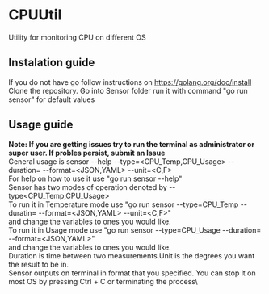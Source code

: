 # CPUUtil
Utility for monitoring CPU on different OS

## Instalation guide
 If you do not have go follow instructions on https://golang.org/doc/install
 Clone the repository.
 Go into Sensor folder
 run it with command "go run sensor" for default values
 
## Usage guide
**Note: If you are getting issues try to run the terminal as administrator or super user. If probles persist, submit an Issue**\
 General usage is sensor --help --type=<CPU_Temp,CPU_Usage> --duration=<seconds> --format=<JSON,YAML> --unit=<C,F>\
 For help on how to use it use "go run sensor --help"\
 Sensor has two modes of operation denoted by --type<CPU_Temp,CPU_Usage>\
 To run it in Temperature mode use "go run sensor --type=CPU_Temp --duratin=<seconds> --format=<JSON,YAML> --unit=<C,F>"\
 and change the variables to ones you would like.\
 To run it in Usage mode use "go run sensor --type=CPU_Usage --duration=<seconds> --format=<JSON,YAML>"\
 and change the variables to ones you would like.\
 Duration is time between two measurements.Unit is the degrees you want the result to be in.\
 Sensor outputs on terminal in format that you specified. You can stop it on most OS by pressing Ctrl + C or terminating the process\
